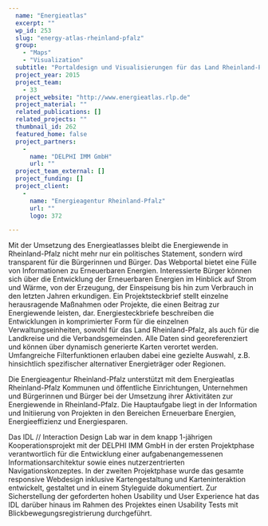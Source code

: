 ```yaml
---
  name: "Energieatlas"
  excerpt: ""
  wp_id: 253
  slug: "energy-atlas-rheinland-pfalz"
  group: 
    - "Maps"
    - "Visualization"
  subtitle: "Portaldesign und Visualisierungen für das Land Rheinland-Pfalz"
  project_year: 2015
  project_team: 
    - 33
  project_website: "http://www.energieatlas.rlp.de"
  project_material: ""
  related_publications: []
  related_projects: ""
  thumbnail_id: 262
  featured_home: false
  project_partners: 
    - 
      name: "DELPHI IMM GmbH"
      url: ""
  project_team_external: []
  project_funding: []
  project_client: 
    - 
      name: "Energieagentur Rheinland-Pfalz"
      url: ""
      logo: 372

---
```

Mit der Umsetzung des Energieatlasses bleibt die Energiewende in Rheinland-Pfalz nicht mehr nur ein politisches Statement, sondern wird transparent für die Bürgerinnen und Bürger. Das Webportal bietet eine Fülle von Informationen zu Erneuerbaren Energien. Interessierte Bürger können sich über die Entwicklung der Erneuerbaren Energien im Hinblick auf Strom und Wärme, von der Erzeugung, der Einspeisung bis hin zum Verbrauch in den letzten Jahren erkundigen. Ein Projektsteckbrief stellt einzelne herausragende Maßnahmen oder Projekte, die einen Beitrag zur Energiewende leisten, dar. Energiesteckbriefe beschreiben die Entwicklungen in komprimierter Form für die einzelnen Verwaltungseinheiten, sowohl für das Land Rheinland-Pfalz, als auch für die Landkreise und die Verbandsgemeinden. Alle Daten sind georeferenziert und können über dynamisch generierte Karten verortet werden. Umfangreiche Filterfunktionen erlauben dabei eine gezielte Auswahl, z.B. hinsichtlich spezifischer alternativer Energieträger oder Regionen.

Die Energieagentur Rheinland-Pfalz unterstützt mit dem Energieatlas Rheinland-Pfalz Kommunen und öffentliche Einrichtungen, Unternehmen und Bürgerinnen und Bürger bei der Umsetzung ihrer Aktivitäten zur Energiewende in Rheinland-Pfalz. Die Hauptaufgabe liegt in der Information und Initiierung von Projekten in den Bereichen Erneuerbare Energien, Energieeffizienz und Energiesparen.

Das IDL // Interaction Design Lab war in dem knapp 1-jährigen Kooperationsprojekt mit der DELPHI IMM GmbH in der ersten Projektphase verantwortlich für die Entwicklung einer aufgabenangemessenen Informationsarchitektur sowie eines nutzerzentrierten Navigationskonzeptes. In der zweiten Projektphase wurde das gesamte responsive Webdesign inklusive Kartengestaltung und Karteninteraktion entwickelt, gestaltet und in einem Styleguide dokumentiert. Zur Sicherstellung der geforderten hohen Usability und User Experience hat das IDL darüber hinaus im Rahmen des Projektes einen Usability Tests mit Blickbewegungsregistrierung durchgeführt.